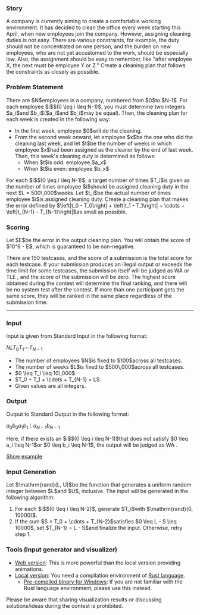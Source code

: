 
<div>

<span>

<span>

<div>

<section>

### **Story**

<p>
A company is currently aiming to create a comfortable working environment. It has decided to clean the office every week starting this April, when new employees join the company.
However, assigning cleaning duties is not easy. There are various constraints, for example, the duty should not be concentrated on one person, and the burden on new employees, who are not yet accustomed to the work, should be especially low.
Also, the assignment should be easy to remember, like "after employee X, the next must be employee Y or Z."
Create a cleaning plan that follows the constraints as closely as possible.
</p>

</section>

</div>

<div>

<section>

### **Problem Statement**

<p>
There are $N$employees in a company, numbered from $0$to $N-1$.
For each employee $i$$(0 \leq i \leq N-1)$, you must determine two integers $a_i$and $b_i$($a_i$and $b_i$may be equal).
Then, the cleaning plan for each week is created in the following way:
</p>

<ul>

<li>
In the first week, employee $0$will do the cleaning.
</li>

<li>
From the second week onward, let employee $x$be the one who did the cleaning last week, and let $t$be the number of weeks in which employee $x$had been assigned as the cleaner by the end of last week. Then, this week's cleaning duty is determined as follows:
<ul>

<li>
When $t$is odd: employee $a_x$
</li>

<li>
When $t$is even: employee $b_x$
</li>

</ul>

</li>

</ul>

<p>
For each $i$$(0 \leq i \leq N-1)$, a target number of times $T_i$is given as the number of times employee $i$should be assigned cleaning duty in the next $L = 500\,000$weeks.
Let $t_i$be the actual number of times employee $i$is assigned cleaning duty.
Create a cleaning plan that makes the error defined by $\left|t_0 - T_0\right| + \left|t_1 - T_1\right| + \cdots + \left|t_{N-1} - T_{N-1}\right|$as small as possible.
</p>

</section>

</div>

<div>

<section>

### **Scoring**

<p>
Let $E$be the error in the output cleaning plan. You will obtain the score of $10^6 - E$, which is guaranteed to be non-negative.
</p>

<p>
There are 150 testcases, and the score of a submission is the total score for each testcase. If your submission produces an illegal output or exceeds the time limit for some testcases, the submission itself will be judged as 
<span>
WA
</span>
or 
<span>
TLE
</span>
, and the score of the submission will be zero. The highest score obtained during the contest will determine the final ranking, and there will be no system test after the contest. If more than one participant gets the same score, they will be ranked in the same place regardless of the submission time.
</p>

</section>

</div>

---

<div>

<div>

<section>

### **Input**

<p>
Input is given from Standard Input in the following format:
</p>

<div>

$N$$L$$T_0$$T_1$$\cdots$$T_{N-1}$
</div>

<ul>

<li>
The number of employees $N$is fixed to $100$across all testcases.
</li>

<li>
The number of weeks $L$is fixed to $500\,000$across all testcases.
</li>

<li>
$0 \leq T_i \leq 10\,000$.
</li>

<li>
$T_0 + T_1 + \cdots + T_{N-1} = L$.
</li>

<li>
Given values are all integers.
</li>

</ul>

</section>

</div>

<div>

<section>

### **Output**

<p>
Output to Standard Output in the following format:
</p>

<div>

$a_0$$b_0$$a_1$$b_1$$\vdots$$a_{N-1}$$b_{N-1}$
</div>

<p>
Here, if there exists an $i$$(0 \leq i \leq N-1)$that does not satisfy $0 \leq a_i \leq N-1$or $0 \leq b_i \leq N-1$, the output will be judged as 
<span>
WA
</span>
.
</p>

<p>
<a href="https://img.atcoder.jp/ahc044/PnJFT8lu.html?lang=en&seed=0&output=sample">Show example</a>
</p>

</section>

</div>

<div>

<section>

### **Input Generation**

<p>
Let $\mathrm{rand}(L, U)$be the function that generates a uniform random integer between $L$and $U$, inclusive. The input will be generated in the following algorithm:
</p>

<ol>

<li>
For each $i$$(0 \leq i \leq N-2)$, generate $T_i$with $\mathrm{rand}(0, 10000)$.
</li>

<li>
If the sum $S = T_0 + \cdots + T_{N-2}$satisfies $0 \leq L - S \leq 10000$, set $T_{N-1} = L - S$and finalize the input. Otherwise, retry step 1.
</li>

</ol>

</section>

</div>

<div>

<section>

### **Tools (Input generator and visualizer)**

<ul>

<li>
<a href="https://img.atcoder.jp/ahc044/PnJFT8lu.html?lang=en">Web version</a>: This is more powerful than the local version providing animations.
</li>

<li>
<a href="https://img.atcoder.jp/ahc044/PnJFT8lu.zip">Local version</a>: You need a compilation environment of <a href="https://www.rust-lang.org/">Rust language</a>.
<ul>

<li>
<a href="https://img.atcoder.jp/ahc044/PnJFT8lu_windows.zip">Pre-compiled binary for Windows</a>: If you are not familiar with the Rust language environment, please use this instead.
</li>

</ul>

</li>

</ul>

<p>
Please be aware that sharing visualization results or discussing solutions/ideas during the contest is prohibited.
</p>

</section>

</div>

</div>

</span>

</span>

</div>
